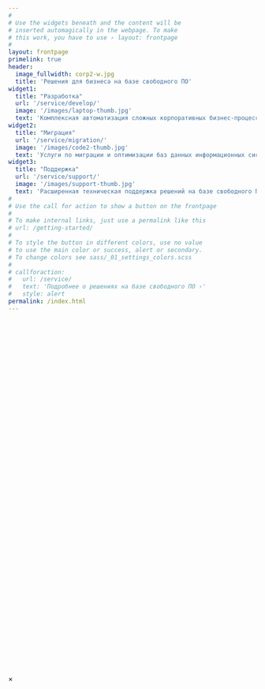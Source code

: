 ```yaml
---
#
# Use the widgets beneath and the content will be
# inserted automagically in the webpage. To make
# this work, you have to use › layout: frontpage
#
layout: frontpage
primelink: true
header:
  image_fullwidth: corp2-w.jpg
  title: 'Решения для бизнеса на базе свободного ПО'
widget1:
  title: "Разработка"
  url: '/service/develop/'
  image: '/images/laptop-thumb.jpg'
  text: 'Комплексная автоматизация сложных корпоративных бизнес-процессов. Проектирование, разработка и внедрение решений, полностью основанные на свободном ПО. Разработка систем автоматизации внутреннего аудита.'
widget2:
  title: "Миграция"
  url: '/service/migration/'
  image: '/images/code2-thumb.jpg'
  text: 'Услуги по миграции и оптимизации баз данных информационных систем при поддержке российского вендора СУБД PostgreSQL. Перепроектирование и миграция проприетарных систем на свободное ПО.'
widget3:
  title: "Поддержка"
  url: '/service/support/'
  image: '/images/support-thumb.jpg'
  text: 'Расширенная техническая поддержка решений на базе свободного ПО, включая круглосуточный сервис для критически важных систем. Сопровождение эксплуатации и функциональное развитие информационных систем.'
#
# Use the call for action to show a button on the frontpage
#
# To make internal links, just use a permalink like this
# url: /getting-started/
#
# To style the button in different colors, use no value
# to use the main color or success, alert or secondary.
# To change colors see sass/_01_settings_colors.scss
#
# callforaction:
#   url: /service/
#   text: 'Подробнее о решениях на базе свободного ПО ›'
#   style: alert
permalink: /index.html
---
```

<div id="videoModal" class="reveal-modal large" data-reveal="">
  <div class="flex-video widescreen vimeo" style="display: block;">
    <iframe width="1280" height="720" src="" frameborder="0" allowfullscreen></iframe>
  </div>
  <a class="close-reveal-modal">&#215;</a>
</div>
